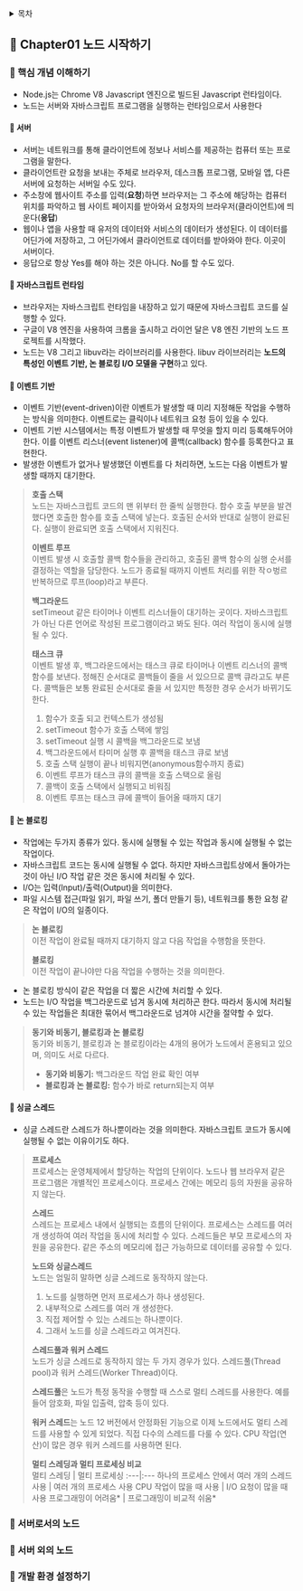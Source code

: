 <details>
<summary>목차</summary>

- 📗 Chapter01. 노드 시작하기 [🔗](#-chapter01-노드-시작하기)
  - 📖 1.1 핵심 개념 이해하기 [🔗](#-핵심-개념-이해하기)
    - 🔖 1.1.1 서버 [🔗](#-서버)
    - 🔖 1.1.2 자바스크립트 런타임 [🔗](#-자바스크립트-런타임)
    - 🔖 1.1.3 이벤트 기반 [🔗](#-이벤트-기반)
    - 🔖 1.1.4 논 블로킹 I/O [🔗](#-논-블로킹)
    - 🔖 1.1.5 싱글 스레드 [🔗](#-싱글-스레드)
  - 📖 1.2 서버로서의 노드 [🔗](#-서버로서의-노드)
  - 📖 1.3 서버 외의 노드 [🔗](#-서버-외의-노드)
  - 📖 1.4 개발 환경 설정하기 [🔗](#-개발-환경-설정하기)

</details>

## 📗 Chapter01 노드 시작하기

### 📖 핵심 개념 이해하기

- Node.js는 Chrome V8 Javascript 엔진으로 빌드된 Javascript 런타임이다.
- 노드는 서버와 자바스크립트 프로그램을 실행하는 런타임으로서 사용한다

#### 🔖 서버

- 서버는 네트워크를 통해 클라이언트에 정보나 서비스를 제공하는 컴퓨터 또는 프로그램을 말한다.
- 클라이언트란 요청을 보내는 주체로 브라우저, 데스크톱 프로그램, 모바일 앱, 다른 서버에 요청하는 서버일 수도 있다.
- 주소창에 웹사이트 주소를 입력(**요청**)하면 브라우저는 그 주소에 해당하는 컴퓨터 위치를 파악하고 웹 사이트 페이지를 받아와서 요청자의 브라우저(클라이언트)에 띄운다(**응답**)
- 웹이나 앱을 사용할 때 유저의 데이터와 서비스의 데이터가 생성된다. 이 데이터를 어딘가에 저장하고, 그 어딘가에서 클라이언트로 데이터를 받아와야 한다. 이곳이 서버이다.
- 응답으로 항상 Yes를 해야 하는 것은 아니다. No를 할 수도 있다.

#### 🔖 자바스크립트 런타임

- 브라우저는 자바스크립트 런타임을 내장하고 있기 때문에 자바스크립트 코드를 실행할 수 있다.
- 구글이 V8 엔진을 사용하여 크롬을 출시하고 라이언 달은 V8 엔진 기반의 노드 프로젝트를 시작했다.
- 노드는 V8 그리고 libuv라는 라이브러리를 사용한다. libuv 라이브러리는 **노드의 특성인 이벤트 기반, 논 블로킹 I/O 모델을 구현**하고 있다.

#### 🔖 이벤트 기반

- 이벤트 기반(event-driven)이란 이벤트가 발생할 때 미리 지정해둔 작업을 수행하는 방식을 의미한다. 이벤트로는 클릭이나 네트워크 요청 등이 있을 수 있다.
- 이벤트 기반 시스템에서는 특정 이벤트가 발생할 때 무엇을 할지 미리 등록해두어야 한다. 이를 이벤트 리스너(event listener)에 콜백(callback) 함수를 등록한다고 표현한다.
- 발생한 이벤트가 없거나 발생했던 이벤트를 다 처리하면, 노드는 다음 이벤트가 발생할 때까지 대기한다.

> **호출 스택**  
> 노드는 자바스크립트 코드의 맨 위부터 한 줄씩 실행한다. 함수 호출 부분을 발견했다면 호출한 함수를 호출 스택에 넣는다. 호출된 순서와 반대로 실행이 완료된다. 실행이 완료되면 호출 스택에서 지워진다.
>
> **이벤트 루프**  
> 이벤트 발생 시 호출할 콜백 함수들을 관리하고, 호출된 콜백 함수의 실행 순서를 결정하는 역할을 담당한다. 노드가 종료될 때까지 이벤트 처리를 위한 작ㅇ벙르 반복하므로 루프(loop)라고 부른다.
>
> **백그라운드**  
> setTimeout 같은 타이머나 이벤트 리스너들이 대기하는 곳이다. 자바스크립트가 아닌 다른 언어로 작성된 프로그램이라고 봐도 된다. 여러 작업이 동시에 실행될 수 있다.
>
> **태스크 큐**  
> 이벤트 발생 후, 백그라운드에서는 태스크 큐로 타이머나 이벤트 리스너의 콜백 함수를 보낸다. 정해진 순서대로 콜백들이 줄을 서 있으므로 콜백 큐라고도 부른다. 콜백들은 보통 완료된 순서대로 줄을 서 있지만 특정한 경우 순서가 바뀌기도 한다.
>
> 1. 함수가 호출 되고 컨텍스트가 생성됨
> 2. setTimeout 함수가 호출 스택에 쌓임
> 3. setTimeout 실행 시 콜백을 백그라운드로 보냄
> 4. 백그라운드에서 타미머 실행 후 콜백을 태스크 큐로 보냄
> 5. 호출 스택 실행이 끝나 비워지면(anonymous함수까지 종료)
> 6. 이벤트 루프가 태스크 큐의 콜백을 호출 스택으로 올림
> 7. 콜백이 호출 스택에서 실행되고 비워짐
> 8. 이벤트 루프는 태스크 큐에 콜백이 들어올 때까지 대기

#### 🔖 논 블로킹

- 작업에는 두가지 종류가 있다. 동시에 실행될 수 있는 작업과 동시에 실행될 수 없는 작업이다.
- 자바스크립트 코드는 동시에 실행될 수 없다. 하지만 자바스크립트상에서 돌아가는 것이 아닌 I/O 작업 같은 것은 동시에 처리될 수 있다.
- I/O는 입력(Input)/출력(Output)을 의미한다.
- 파일 시스템 접근(파일 읽기, 파일 쓰기, 폴더 만들기 등), 네트워크를 통한 요청 같은 작업이 I/O의 일종이다.

> **논 블로킹**  
> 이전 작업이 완료될 때까지 대기하지 않고 다음 작업을 수행함을 뜻한다.
>
> **블로킹**  
> 이전 작업이 끝나야만 다음 작업을 수행하는 것을 의미한다.

- 논 블로킹 방식이 같은 작업을 더 짧은 시간에 처리할 수 있다.
- 노드는 I/O 작업을 백그라운드로 넘겨 동시에 처리하곤 한다. 따라서 동시에 처리될 수 있는 작업들은 최대한 묶어서 백그라운드로 넘겨야 시간을 절약할 수 있다.

> **동기와 비동기, 블로킹과 논 블로킹**  
> 동기와 비동기, 블로킹과 논 블로킹이라는 4개의 용어가 노드에서 혼용되고 있으며, 의미도 서로 다르다.
>
> - **동기와 비동기:** 백그라운드 작업 완료 확인 여부
> - **블로킹과 논 블로킹:** 함수가 바로 return되는지 여부

#### 🔖 싱글 스레드

- 싱글 스레드란 스레드가 하나뿐이라는 것을 의미한다. 자바스크립트 코드가 동시에 실행될 수 없는 이유이기도 하다.

> **프로세스**  
> 프로세스는 운영체제에서 할당하는 작업의 단위이다. 노드나 웹 브라우저 같은 프로그램은 개별적인 프로세스이다. 프로세스 간에는 메모리 등의 자원을 공유하지 않는다.
>
> **스레드**  
> 스레드는 프로세스 내에서 실행되는 흐름의 단위이다. 프로세스는 스레드를 여러 개 생성하여 여러 작업을 동시에 처리할 수 있다. 스레드들은 부모 프로세스의 자원을 공유한다. 같은 주소의 메모리에 접근 가능하므로 데이터를 공유할 수 있다.
>
> **노드와 싱글스레드**  
> 노드는 엄밀히 말하면 싱글 스레드로 동작하지 않는다.
>
> 1. 노드를 실행하면 먼저 프로세스가 하나 생성된다.
> 2. 내부적으로 스레드를 여러 개 생성한다.
> 3. 직접 제어할 수 있는 스레드는 하나뿐이다.
> 4. 그래서 노드를 싱글 스레드라고 여겨진다.
>
> **스레드풀과 워커 스레드**  
> 노드가 싱글 스레드로 동작하지 않는 두 가지 경우가 있다. 스레드풀(Thread pool)과 워커 스레드(Worker Thread)이다.
>
> **스레드풀**은 노드가 특정 동작을 수행할 때 스스로 멀티 스레드를 사용한다. 예를 들어 암호화, 파일 입출력, 압축 등이 있다.
>
> **워커 스레드**는 노드 12 버전에서 안정화된 기능으로 이제 노드에서도 멀티 스레드를 사용할 수 있게 되었다. 직접 다수의 스레드를 다룰 수 있다. CPU 작업(연산)이 많은 경우 워커 스레드를 사용하면 된다.
>
> **멀티 스레딩과 멀티 프로세싱 비교**  
> 멀티 스레딩 | 멀티 프로세싱
> :---|:---
> 하나의 프로세스 안에서 여러 개의 스레드 사용 | 여러 개의 프로세스 사용
> CPU 작업이 많을 때 사용 | I/O 요청이 많을 때 사용
> 프로그래밍이 어려움\* | 프로그래밍이 비교적 쉬움\*

### 📖 서버로서의 노드

### 📖 서버 외의 노드

### 📖 개발 환경 설정하기
